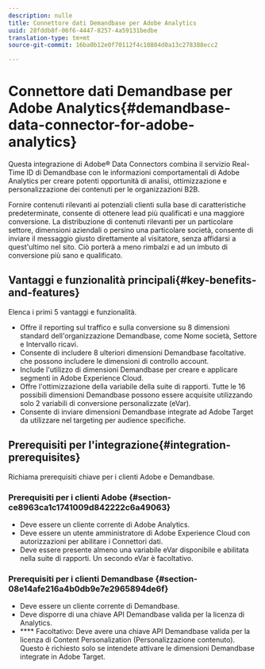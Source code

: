 ```yaml
---
description: nulle
title: Connettore dati Demandbase per Adobe Analytics
uuid: 28fddb8f-06f6-4447-8257-4a59131bedbe
translation-type: tm+mt
source-git-commit: 16ba0b12e0f70112f4c10804d0a13c278388ecc2

---
```



# Connettore dati Demandbase per Adobe Analytics{#demandbase-data-connector-for-adobe-analytics}

Questa integrazione di Adobe® Data Connectors combina il servizio Real-Time ID di Demandbase con le informazioni comportamentali di Adobe Analytics per creare potenti opportunità di analisi, ottimizzazione e personalizzazione dei contenuti per le organizzazioni B2B.

Fornire contenuti rilevanti ai potenziali clienti sulla base di caratteristiche predeterminate, consente di ottenere lead più qualificati e una maggiore conversione. La distribuzione di contenuti rilevanti per un particolare settore, dimensioni aziendali o persino una particolare società, consente di inviare il messaggio giusto direttamente al visitatore, senza affidarsi a quest'ultimo nel sito. Ciò porterà a meno rimbalzi e ad un imbuto di conversione più sano e qualificato.

## Vantaggi e funzionalità principali{#key-benefits-and-features}

Elenca i primi 5 vantaggi e funzionalità.

* Offre il reporting sul traffico e sulla conversione su 8 dimensioni standard dell'organizzazione Demandbase, come Nome società, Settore e Intervallo ricavi.
* Consente di includere 8 ulteriori dimensioni Demandbase facoltative. che possono includere le dimensioni di controllo account.
* Include l'utilizzo di dimensioni Demandbase per creare e applicare segmenti in Adobe Experience Cloud.
* Offre l'ottimizzazione della variabile della suite di rapporti. Tutte le 16 possibili dimensioni Demandbase possono essere acquisite utilizzando solo 2 variabili di conversione personalizzate (eVar).
* Consente di inviare dimensioni Demandbase integrate ad Adobe Target da utilizzare nel targeting per audience specifiche.

## Prerequisiti per l'integrazione{#integration-prerequisites}

Richiama prerequisiti chiave per i clienti Adobe e Demandbase.

### Prerequisiti per i clienti Adobe {#section-ce8963ca1c1741009d842222c6a49063}

* Deve essere un cliente corrente di Adobe Analytics.
* Deve essere un utente amministratore di Adobe Experience Cloud con autorizzazioni per abilitare i Connettori dati.
* Deve essere presente almeno una variabile eVar disponibile e abilitata nella suite di rapporti. Un secondo eVar è facoltativo.

### Prerequisiti per i clienti Demandbase {#section-08e14afe216a4b0db9e7e2965894de6f}

* Deve essere un cliente corrente di Demandbase.
* Deve disporre di una chiave API Demandbase valida per la licenza di Analytics.
* **** Facoltativo: Deve avere una chiave API Demandbase valida per la licenza di Content Personalization (Personalizzazione contenuto). Questo è richiesto solo se intendete attivare le dimensioni Demandbase integrate in Adobe Target.
